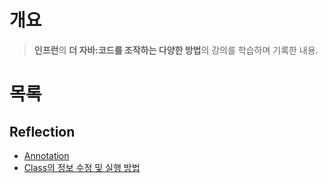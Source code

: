 # 개요

> **인프런**의 **더 자바:코드를 조작하는 다양한 방법**의 강의를 학습하며 기록한 내용.

# 목록

## Reflection

- [Annotation](./Reflection/Annotation.md)
- [Class의 정보 수정 및 실행 방법](./Reflection/Class%EC%9D%98%20%EC%A0%95%EB%B3%B4%20%EC%88%98%EC%A0%95%20%EB%98%90%EB%8A%94%20%EC%8B%A4%ED%96%89%EB%B2%95.md)
